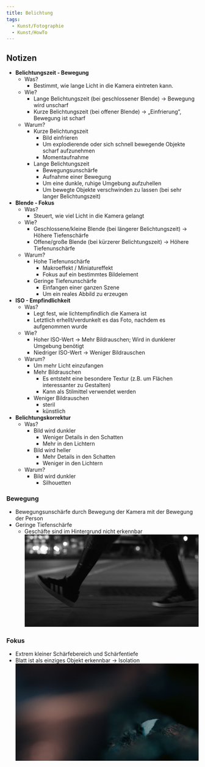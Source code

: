 ```yaml
---
title: Belichtung
tags:
  - Kunst/Fotographie
  - Kunst/HowTo
---
```


## Notizen

- **Belichtungszeit - Bewegung**
	- Was?
		- Bestimmt, wie lange Licht in die Kamera eintreten kann.
	- Wie?
		- Lange Belichtungszeit (bei geschlossener Blende) → Bewegung wird unscharf
		- Kurze Belichtungszeit (bei offener Blende) → „Einfrierung”, Bewegung ist scharf
	- Warum?
		- Kurze Belichtungszeit
			- Bild einfrieren
			- Um explodierende oder sich schnell bewegende Objekte scharf aufzunehmen
			- Momentaufnahme
		- Lange Belichtungszeit
			- Bewegungsunschärfe
			- Aufnahme einer Bewegung
			- Um eine dunkle, ruhige Umgebung aufzuhellen
			- Um bewegte Objekte verschwinden zu lassen (bei sehr langer Belichtungszeit)
- **Blende - Fokus**
	- Was?
		- Steuert, wie viel Licht in die Kamera gelangt
	- Wie?
		- Geschlossene/kleine Blende (bei längerer Belichtungszeit) → Höhere Tiefenschärfe
		- Offene/große Blende (bei kürzerer Belichtungszeit) → Höhere Tiefenunschärfe
	- Warum?
		- Hohe Tiefenunschärfe
			- Makroeffekt / Miniatureffekt
			- Fokus auf ein bestimmtes Bildelement
		- Geringe Tiefenunschärfe
			- Einfangen einer ganzen Szene
			- Um ein reales Abbild zu erzeugen
- **ISO - Empfindlichkeit**
	- Was?
		- Legt fest, wie lichtempfindlich die Kamera ist
		- Letztlich erhellt/verdunkelt es das Foto, nachdem es aufgenommen wurde
	- Wie?
		- Hoher ISO-Wert → Mehr Bildrauschen; Wird in dunklerer Umgebung benötigt
		- Niedriger ISO-Wert → Weniger Bildrauschen
	- Warum?
		- Um mehr Licht einzufangen
		- Mehr Bildrauschen
			- Es entsteht eine besondere Textur (z.B. um Flächen interessanter zu Gestalten)
			- Kann als Stilmittel verwendet werden
		- Weniger Bildrauschen
			- steril
			- künstlich
- **Belichtungskorrektur**
	- Was?
		- Bild wird dunkler
			- Weniger Details in den Schatten
			- Mehr in den Lichtern
		- Bild wird heller
			- Mehr Details in den Schatten
			- Weniger in den Lichtern
	- Warum?
		- Bild wird dunkler
			- Silhouetten

### Bewegung

- Bewegungsunschärfe durch Bewegung der Kamera mit der Bewegung der Person
- Geringe Tiefenschärfe
	- Geschäfte sind im Hintergrund nicht erkennbar
[![](./2024-02-05_google-photo_153853_1.jpg)](https://photos.google.com/share/AF1QipN0n9Kz9Cew6zH1yS065O_g4ooJ1rlWNxGhm9T-geTU7I55_8CyjcWxhDxKiwrwEg/photo/AF1QipPjnfnjC2DEZU_EXnYpxPJUXsGnAn94TooZzhtH?key=ampJU043ZGJmMkItalFtd29FUF9UTktpTnU3S1RR)

### Fokus

- Extrem kleiner Schärfebereich und Schärfentiefe
- Blatt ist als einziges Objekt erkennbar → Isolation
[![](./2024-02-05_google-photo_153853_2.jpg)](https://photos.google.com/share/AF1QipN0n9Kz9Cew6zH1yS065O_g4ooJ1rlWNxGhm9T-geTU7I55_8CyjcWxhDxKiwrwEg/photo/AF1QipPiD5ZD0o7eaOCE4O56aY-8EUU4omAd2cgQR993?key=ampJU043ZGJmMkItalFtd29FUF9UTktpTnU3S1RR)